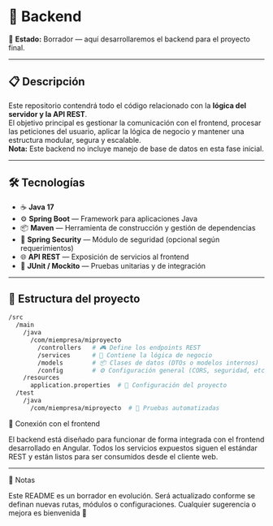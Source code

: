 # 🧠 Backend

📝 **Estado:** Borrador — aquí desarrollaremos el backend para el proyecto final.

---

## 📋 Descripción

Este repositorio contendrá todo el código relacionado con la **lógica del servidor y la API REST**.  
El objetivo principal es gestionar la comunicación con el frontend, procesar las peticiones del usuario, aplicar la lógica de negocio y mantener una estructura modular, segura y escalable.  
**Nota:** Este backend no incluye manejo de base de datos en esta fase inicial.

---

## 🛠️ Tecnologías

- ☕ **Java 17**
- ⚙️ **Spring Boot** — Framework para aplicaciones Java
- 📦 **Maven** — Herramienta de construcción y gestión de dependencias
- 🔐 **Spring Security** — Módulo de seguridad (opcional según requerimientos)
- 🌐 **API REST** — Exposición de servicios al frontend
- 🧪 **JUnit / Mockito** — Pruebas unitarias y de integración

---

## 📂 Estructura del proyecto

```bash
/src
  /main
    /java
      /com/miempresa/miproyecto
        /controllers   # 🎮 Define los endpoints REST
        /services      # 🧠 Contiene la lógica de negocio
        /models        # 📦 Clases de datos (DTOs o modelos internos)
        /config        # ⚙️ Configuración general (CORS, seguridad, etc.)
    /resources
      application.properties  # 📁 Configuración del proyecto
  /test
    /java
      /com/miempresa/miproyecto  # 🧪 Pruebas automatizadas
```

🔗 Conexión con el frontend

El backend está diseñado para funcionar de forma integrada con el frontend desarrollado en Angular.
Todos los servicios expuestos siguen el estándar REST y están listos para ser consumidos desde el cliente web.


---

📝 Notas

Este README es un borrador en evolución. Será actualizado conforme se definan nuevas rutas, módulos o configuraciones.
Cualquier sugerencia o mejora es bienvenida 🚀
